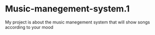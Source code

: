 # Music-manegement-system.1
My project is about the music manegement system that will show songs according to your mood 

